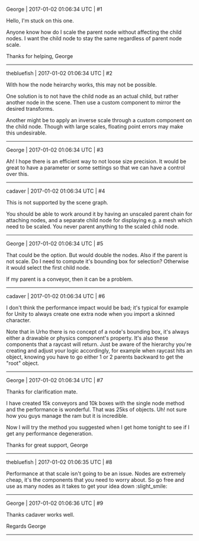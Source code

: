 George | 2017-01-02 01:06:34 UTC | #1

Hello, I'm stuck on this one.

Anyone know how do I scale the parent node without affecting the child nodes. 
I want the child node to stay the same regardless of parent node scale.

Thanks for helping,
George

-------------------------

thebluefish | 2017-01-02 01:06:34 UTC | #2

With how the node heirarchy works, this may not be possible.

One solution is to not have the child node as an actual child, but rather another node in the scene. Then use a custom component to mirror the desired transforms.

Another might be to apply an inverse scale through a custom component on the child node. Though with large scales, floating point errors may make this undesirable.

-------------------------

George | 2017-01-02 01:06:34 UTC | #3

Ah! 
I hope there is an efficient way to not loose size precision.
It would be great to have a parameter or some settings so that we can have a control over this.

-------------------------

cadaver | 2017-01-02 01:06:34 UTC | #4

This is not supported by the scene graph.

You should be able to work around it by having an unscaled parent chain for attaching nodes, and a separate child node for displaying e.g. a mesh which need to be scaled. You never parent anything to the scaled child node.

-------------------------

George | 2017-01-02 01:06:34 UTC | #5

That could be the option. 
But would double the nodes.
Also if the parent is not scale. Do I need to compute it's bounding box for selection? Otherwise it would select the first child node.

If my parent is a conveyor, then it can be a problem.

-------------------------

cadaver | 2017-01-02 01:06:34 UTC | #6

I don't think the performance impact would be bad; it's typical for example for Unity to always create one extra node when you import a skinned character.

Note that in Urho there is no concept of a node's bounding box, it's always either a drawable or physics component's property. It's also these components that a raycast will return. Just be aware of the hierarchy you're creating and adjust your logic accordingly, for example when raycast hits an object, knowing you have to go either 1 or 2 parents backward to get the "root" object.

-------------------------

George | 2017-01-02 01:06:34 UTC | #7

Thanks for clarification mate.

I have created 15k conveyors and 10k boxes with the single node method and the performance is wonderful. That was 25ks of objects. Uh! not sure how you guys manage the ram but it is incredible.

Now I will try the method you suggested when I get home tonight to see if I get any performance degeneration.

Thanks for great support,
George

-------------------------

thebluefish | 2017-01-02 01:06:35 UTC | #8

Performance at that scale isn't going to be an issue. Nodes are extremely cheap, it's the components that you need to worry about. So go free and use as many nodes as it takes to get your idea down :slight_smile:

-------------------------

George | 2017-01-02 01:06:36 UTC | #9

Thanks cadaver works well.

Regards
George

-------------------------


